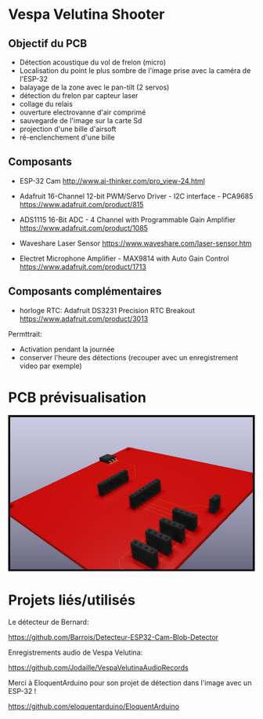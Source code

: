 # Vespa Velutina Shooter

## Objectif du PCB

- Détection acoustique du vol de frelon (micro)
- Localisation du point le plus sombre de l'image prise avec la caméra de l'ESP-32
- balayage de la zone avec le pan-tilt (2 servos)
- détection du frelon par capteur laser
- collage du relais
- ouverture electrovanne d'air comprimé
- sauvegarde de l'image sur la carte Sd
- projection d'une bille d'airsoft
- ré-enclenchement d'une bille


## Composants

- ESP-32 Cam 
http://www.ai-thinker.com/pro_view-24.html

- Adafruit 16-Channel 12-bit PWM/Servo Driver - I2C interface - PCA9685
https://www.adafruit.com/product/815

- ADS1115 16-Bit ADC - 4 Channel with Programmable Gain Amplifier
https://www.adafruit.com/product/1085

- Waveshare Laser Sensor
https://www.waveshare.com/laser-sensor.htm

- Electret Microphone Amplifier - MAX9814 with Auto Gain Control
https://www.adafruit.com/product/1713

## Composants complémentaires

- horloge RTC: Adafruit DS3231 Precision RTC Breakout
https://www.adafruit.com/product/3013

Permttrait: 
- Activation pendant la journée
- conserver l'heure des détections (recouper avec un enregistrement video par exemple)

# PCB prévisualisation

![Rendu 3D KiCad](ESP32-CAM-SHOOTER.png?raw=true "Rendu 3D KiCad du PCB")

# Projets liés/utilisés

Le détecteur de Bernard: 

https://github.com/Barrois/Detecteur-ESP32-Cam-Blob-Detector

Enregistrements audio de Vespa Velutina:

https://github.com/Jodaille/VespaVelutinaAudioRecords

Merci à EloquentArduino pour son projet de détection dans l'image avec un ESP-32 !

https://github.com/eloquentarduino/EloquentArduino

